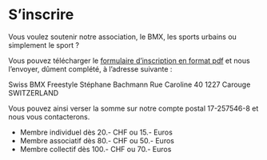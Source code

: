# S’inscrire

Vous voulez soutenir notre association, le BMX, les sports urbains ou simplement le sport ?

Vous pouvez télécharger le [formulaire d’inscription en format pdf](./media/sbf_formulaire_inscription1.pdf) et nous l’envoyer, dûment complété, à l’adresse suivante :

Swiss BMX Freestyle
Stéphane Bachmann
Rue Caroline 40
1227 Carouge
SWITZERLAND

Vous pouvez ainsi verser la somme sur notre compte postal 17-257546-8 et nous vous contacterons.

- Membre individuel dès 20.- CHF ou 15.- Euros
- Membre associatif dès 80.- CHF ou 50.- Euros
- Membre collectif dès 100.- CHF ou 70.- Euros
